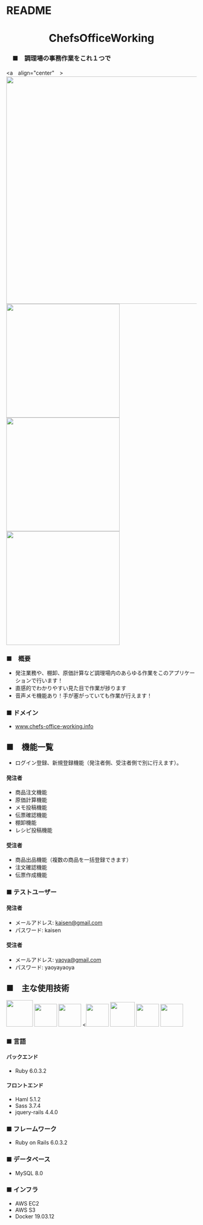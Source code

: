# README

<h1 align="center">ChefsOfficeWorking</h1>

### 　■　調理場の事務作業をこれ１つで
<a　align="center"　><img src="https://user-images.githubusercontent.com/63842526/93452657-a10e8680-f913-11ea-8e96-1f1c80eb962a.png" width="600px;" /></a><br>
<a><img src="https://user-images.githubusercontent.com/63842526/93460782-b937d300-f91e-11ea-8506-bea61f46bc1b.jpg" width="300px;" /></a>
<a><img src="https://user-images.githubusercontent.com/63842526/93459199-534a4c00-f91c-11ea-97e3-4a22dbcf8349.png" width="300px;" /></a>
<a><img src="https://user-images.githubusercontent.com/63842526/93459217-59402d00-f91c-11ea-9c84-44d102cb523e.png" width="300px;" /></a>

### ■　概要
- 発注業務や、棚卸、原価計算など調理場内のあらゆる作業をこのアプリケーションで行います！
- 直感的でわかりやすい見た目で作業が捗ります
- 音声メモ機能あり！手が塞がっていても作業が行えます！

### ■ ドメイン
* www.chefs-office-working.info

## ■　機能一覧
- ログイン登録、新規登録機能（発注者側、受注者側で別に行えます）。
#### 発注者
- 商品注文機能
- 原価計算機能
- メモ投稿機能
- 伝票確認機能
- 棚卸機能
- レシピ投稿機能
#### 受注者
- 商品出品機能（複数の商品を一括登録できます）
- 注文確認機能
- 伝票作成機能

### ■ テストユーザー
#### 発注者 
- メールアドレス:  kaisen@gmail.com
- パスワード: kaisen
#### 受注者
- メールアドレス: yaoya@gmail.com
- パスワード: yaoyayaoya


## ■　主な使用技術
<a><img src="https://user-images.githubusercontent.com/39142850/71774533-1ddf1780-2fb4-11ea-8560-753bed352838.png" width="70px;" /></a> <!-- rubyのロゴ -->
<a><img src="https://user-images.githubusercontent.com/39142850/71774548-731b2900-2fb4-11ea-99ba-565546c5acb4.png" height="60px;" /></a> <!-- RubyOnRailsのロゴ -->
<a><img src="https://user-images.githubusercontent.com/39142850/71774618-b32edb80-2fb5-11ea-9050-d5929a49e9a5.png" height="60px;" /></a> <!-- Hamlのロゴ -->
<a><<img src="https://user-images.githubusercontent.com/39142850/71774644-115bbe80-2fb6-11ea-822c-568eabde5228.png" height="60px" /></a> <!-- Scssのロゴ -->
<a><img src="https://user-images.githubusercontent.com/39142850/71774768-d064a980-2fb7-11ea-88ad-4562c59470ae.png" height="65px;" /></a> <!-- jQueryのロゴ -->
<a><img src="https://user-images.githubusercontent.com/39142850/71774786-37825e00-2fb8-11ea-8b90-bd652a58f1ad.png" height="60px;" /></a> <!-- AWSのロゴ -->
<a><img src="https://user-images.githubusercontent.com/63842526/93454266-b5538300-f915-11ea-8439-cd65c7a959f2.png" height="60px;" /></a> <!-- Dockerのロゴ -->

### ■ 言語

#### バックエンド
* Ruby 6.0.3.2

#### フロントエンド
* Haml 5.1.2
* Sass 3.7.4
* jquery-rails 4.4.0

### ■ フレームワーク
* Ruby on Rails 6.0.3.2

### ■ データベース
* MySQL 8.0

### ■ インフラ
* AWS EC2
* AWS S3
* Docker 19.03.12


